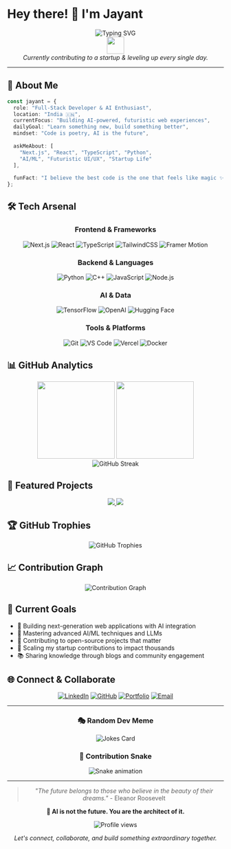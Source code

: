 # Hey there! 👋 I'm Jayant

<div align="center">
  <img src="https://readme-typing-svg.herokuapp.com?font=Fira+Code&size=32&duration=2800&pause=2000&color=A855F7&center=true&vCenter=true&width=940&lines=AI+Engineer+%26+Full-Stack+Developer;Building+the+Future%2C+One+Line+at+a+Time;Welcome+to+My+Digital+Universe!" alt="Typing SVG" />
</div>

<div align="center">
  <img src="https://media.giphy.com/media/hvRJCLFzcasrR4ia7z/giphy.gif" width="40"/>
  <br>
  <em>Currently contributing to a startup & leveling up every single day.</em>
</div>

---

## 🚀 About Me

```typescript
const jayant = {
  role: "Full-Stack Developer & AI Enthusiast",
  location: "India 🇮🇳",
  currentFocus: "Building AI-powered, futuristic web experiences",
  dailyGoal: "Learn something new, build something better",
  mindset: "Code is poetry, AI is the future",
  
  askMeAbout: [
    "Next.js", "React", "TypeScript", "Python", 
    "AI/ML", "Futuristic UI/UX", "Startup Life"
  ],
  
  funFact: "I believe the best code is the one that feels like magic ✨"
};
```

## 🛠️ Tech Arsenal

<div align="center">

### Frontend & Frameworks
![Next.js](https://img.shields.io/badge/Next.js-000000?style=for-the-badge&logo=next.js&logoColor=white)
![React](https://img.shields.io/badge/React-61DAFB?style=for-the-badge&logo=react&logoColor=black)
![TypeScript](https://img.shields.io/badge/TypeScript-3178C6?style=for-the-badge&logo=typescript&logoColor=white)
![TailwindCSS](https://img.shields.io/badge/Tailwind_CSS-38B2AC?style=for-the-badge&logo=tailwind-css&logoColor=white)
![Framer Motion](https://img.shields.io/badge/Framer_Motion-0055FF?style=for-the-badge&logo=framer&logoColor=white)

### Backend & Languages
![Python](https://img.shields.io/badge/Python-3776AB?style=for-the-badge&logo=python&logoColor=white)
![C++](https://img.shields.io/badge/C++-00599C?style=for-the-badge&logo=cplusplus&logoColor=white)
![JavaScript](https://img.shields.io/badge/JavaScript-F7DF1E?style=for-the-badge&logo=javascript&logoColor=black)
![Node.js](https://img.shields.io/badge/Node.js-339933?style=for-the-badge&logo=node.js&logoColor=white)

### AI & Data
![TensorFlow](https://img.shields.io/badge/TensorFlow-FF6F00?style=for-the-badge&logo=tensorflow&logoColor=white)
![OpenAI](https://img.shields.io/badge/OpenAI-412991?style=for-the-badge&logo=openai&logoColor=white)
![Hugging Face](https://img.shields.io/badge/🤗_Hugging_Face-FFD21E?style=for-the-badge&logoColor=black)

### Tools & Platforms
![Git](https://img.shields.io/badge/Git-F05032?style=for-the-badge&logo=git&logoColor=white)
![VS Code](https://img.shields.io/badge/VS_Code-007ACC?style=for-the-badge&logo=visual-studio-code&logoColor=white)
![Vercel](https://img.shields.io/badge/Vercel-000000?style=for-the-badge&logo=vercel&logoColor=white)
![Docker](https://img.shields.io/badge/Docker-2496ED?style=for-the-badge&logo=docker&logoColor=white)

</div>

## 📊 GitHub Analytics

<div align="center">
  <img height="180em" src="https://github-readme-stats.vercel.app/api?username=jayant-creator&show_icons=true&theme=tokyonight&include_all_commits=true&count_private=true"/>
  <img height="180em" src="https://github-readme-stats.vercel.app/api/top-langs/?username=jayant-creator&layout=compact&langs_count=8&theme=tokyonight"/>
</div>

<div align="center">
  <img src="https://github-readme-streak-stats.herokuapp.com/?user=jayant-creator&theme=tokyonight" alt="GitHub Streak" />
</div>

## 🌟 Featured Projects

<div align="center">
  <a href="https://github.com/jayant-creator">
    <img src="https://github-readme-stats.vercel.app/api/pin/?username=jayant-creator&repo=your-best-repo&theme=tokyonight" />
  </a>
  <a href="https://github.com/jayant-creator">
    <img src="https://github-readme-stats.vercel.app/api/pin/?username=jayant-creator&repo=another-cool-repo&theme=tokyonight" />
  </a>
</div>

## 🏆 GitHub Trophies
<div align="center">
  <img src="https://github-profile-trophy.vercel.app/?username=jayant-creator&theme=tokyonight&no-frame=true&row=1&column=7" alt="GitHub Trophies" />
</div>

## 📈 Contribution Graph
<div align="center">
  <img src="https://github-readme-activity-graph.vercel.app/graph?username=jayant-creator&theme=tokyo-night&hide_border=true" alt="Contribution Graph" />
</div>

## 🎯 Current Goals

- 🔭 Building next-generation web applications with AI integration
- 🌱 Mastering advanced AI/ML techniques and LLMs
- 👯 Contributing to open-source projects that matter
- 🚀 Scaling my startup contributions to impact thousands
- 📚 Sharing knowledge through blogs and community engagement

## 🌐 Connect & Collaborate

<div align="center">
  
[![LinkedIn](https://img.shields.io/badge/LinkedIn-0077B5?style=for-the-badge&logo=linkedin&logoColor=white)](https://linkedin.com/in/jayant-chauhan-991499260)
[![GitHub](https://img.shields.io/badge/GitHub-100000?style=for-the-badge&logo=github&logoColor=white)](https://github.com/jayant-creator)
[![Portfolio](https://img.shields.io/badge/Portfolio-FF5722?style=for-the-badge&logo=firefox&logoColor=white)](https://your-portfolio-link.com)
[![Email](https://img.shields.io/badge/Email-D14836?style=for-the-badge&logo=gmail&logoColor=white)](mailto:your.email@example.com)

</div>

---

<div align="center">
  
### 🎭 Random Dev Meme
<img src="https://readme-jokes.vercel.app/api?theme=tokyonight" alt="Jokes Card" />

### 🐍 Contribution Snake
<img src="https://raw.githubusercontent.com/jayant-creator/jayant-creator/output/github-contribution-grid-snake.svg" alt="Snake animation" />

</div>

---

<div align="center">
  
> *"The future belongs to those who believe in the beauty of their dreams."* - Eleanor Roosevelt

**🚀 AI is not the future. You are the architect of it.**

<img src="https://komarev.com/ghpvc/?username=jayant-creator&label=Profile%20views&color=0e75b6&style=flat" alt="Profile views" />

*Let's connect, collaborate, and build something extraordinary together.*

</div>
